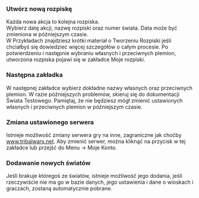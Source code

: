 ### Utwórz nową rozpiskę

<div class="p-3 mb-2 bg-light text-dark"><i class="bi bi-info-square"></i> Każda nowa akcja to kolejna rozpiska.</div>

<div class="p-3 mb-2 bg-light text-dark"><i class="bi bi-info-square"></i> Wybierz datę akcji, nazwę rozpiski oraz numer świata. Data może być zmieniona w późniejszym czasie.</div>

<div class="p-3 mb-2 bg-light text-dark"><i class="bi bi-info-square"></i> W Przykładach znajdziesz krótki materiał o Tworzeniu Rozpiski jeśli chciałbyś się dowiedzieć więcej szczegółów o całym procesie. Po potwierdzeniu i następnie wybraniu własnych i przeciwnych plemion, utworzona rozpiska pojawi się w zakładce <span class="md-error">Moje rozpiski</span>.</div>

### Następna zakładka

W następnej zakładce wybierz dokładne nazwy własnych oraz przeciwnych plemion. W razie późniejszych problemów, skieruj się do dokumentacji <span class="md-correct2">Świata Testowego</span>. Pamiętaj, że nie będziesz mógł zmienić ustawionych własnych i przeciwnych plemion w późniejszym czasie.

### Zmiana ustawionego serwera

Istnieje możliwość zmiany serwera gry na inne, zagraniczne jak choćby www.tribalwars.net. Aby zmienić serwer, można kliknąć na przycisk w tej zakładce lub przejść do <span class="md-correct2">Menu -> Moje Konto</span>.

### Dodawanie nowych światów

Jeśli brakuje któregoś ze światów, istnieje możliwość jego dodania, jeśli rzeczywiście nie ma go w bazie danych, jego ustawienia i dane o wioskach i graczach, zostaną automatycznie pobrane.
